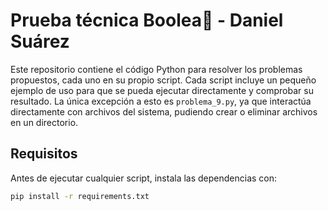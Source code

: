 # Prueba técnica Boolea📝 - Daniel Suárez

Este repositorio contiene el código Python para resolver los problemas propuestos, cada uno en su propio script.
Cada script incluye un pequeño ejemplo de uso para que se pueda ejecutar directamente y comprobar su resultado. 
La única excepción a esto es `problema_9.py`, ya que interactúa directamente con archivos del sistema, pudiendo crear o eliminar archivos en un directorio.

## Requisitos

Antes de ejecutar cualquier script, instala las dependencias con:

```bash
pip install -r requirements.txt
